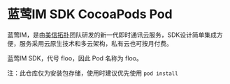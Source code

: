 # 蓝莺IM SDK CocoaPods Pod

蓝莺IM，是由[美信拓扑](https://www.maximtop.com/)团队研发的新一代即时通讯云服务，SDK设计简单集成方便，服务采用云原生技术和多云架构，私有云也可按月付费。

蓝莺IM SDK，代号 floo，因此 Pod 名称为 floo。

注：此仓库仅为安装包存储，使用时建议优先使用 ``` pod install ```
